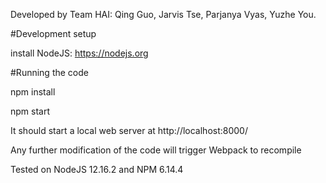 Developed by Team HAI: Qing Guo, Jarvis Tse, Parjanya Vyas, Yuzhe You.

#Development setup

install NodeJS: https://nodejs.org

#Running the code

npm install

npm start

It should start a local web server at http://localhost:8000/

Any further modification of the code will trigger Webpack to recompile

Tested on NodeJS 12.16.2 and NPM 6.14.4

